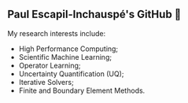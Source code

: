 ## Paul Escapil-Inchauspé's GitHub 👋

My research interests include:
- High Performance Computing;
- Scientific Machine Learning;
- Operator Learning;
- Uncertainty Quantification (UQ);
- Iterative Solvers;
- Finite and Boundary Element Methods.

<!--
**pescap/pescap** is a ✨ _special_ ✨ repository because its `README.md` (this file) appears on your GitHub profile.

Here are some ideas to get you started:

- 🔭 I’m currently working on ...
- 🌱 I’m currently learning ...
- 👯 I’m looking to collaborate on ...
- 🤔 I’m looking for help with ...
- 💬 Ask me about ...
- 📫 How to reach me: ...
- 😄 Pronouns: ...
- ⚡ Fun fact: ...
-->
